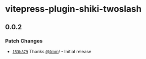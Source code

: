 # vitepress-plugin-shiki-twoslash

## 0.0.2

### Patch Changes

- [`153b879`](https://github.com/wagmi-dev/vitepress-plugin-shiki-twoslash/commit/153b879bf9e9f09633b760b0d0c4065bcdf3b260) Thanks [@tmm](https://github.com/tmm)! - Initial release
